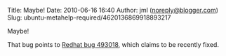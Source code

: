 Title: Maybe!
Date: 2010-06-16 16:40
Author: jml (noreply@blogger.com)
Slug: ubuntu-metahelp-required/4620136869918893217

Maybe!  
  
That bug points to [Redhat bug
493018](https://bugzilla.redhat.com/show_bug.cgi?id=493018), which
claims to be recently fixed.

